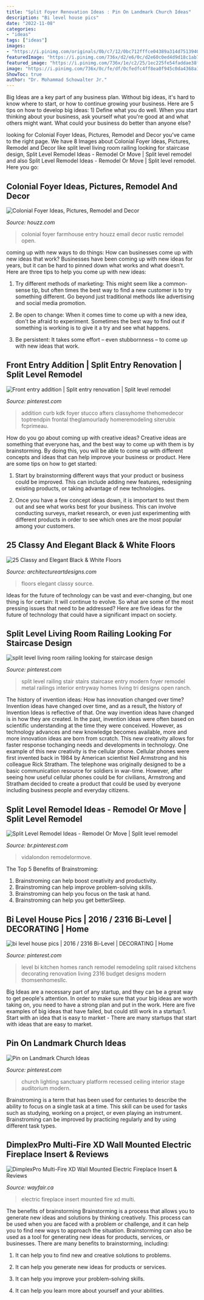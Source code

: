 ```yaml
---
title: "Split Foyer Renovation Ideas : Pin On Landmark Church Ideas"
description: "Bi level house pics"
date: "2022-11-08"
categories:
- "ideas"
tags: ["ideas"]
images:
- "https://i.pinimg.com/originals/0b/c7/12/0bc712fffce04389a314d75139407886.png"
featuredImage: "https://i.pinimg.com/736x/d2/e6/0c/d2e60c0ed4d9d18c1ab7edf70aa7b9ab.jpg"
featured_image: "https://i.pinimg.com/736x/1e/c2/25/1ec225fe54faddae38f854e28371b000.jpg"
image: "https://i.pinimg.com/736x/0c/fe/df/0cfedfc4ff8ea0f945c0da4368a1fdd7.jpg"
ShowToc: true
author: "Dr. Mohammad Schowalter Jr."
---
```



Big Ideas are a key part of any business plan. Without big ideas, it's hard to know where to start, or how to continue growing your business. Here are 5 tips on how to develop big ideas: 1) Define what you do well. When you start thinking about your business, ask yourself what you're good at and what others might want. What could your business do better than anyone else?

	

		
looking for Colonial Foyer Ideas, Pictures, Remodel and Decor you've came to the right page. We have 8 Images about Colonial Foyer Ideas, Pictures, Remodel and Decor like split level living room railing looking for staircase design, Split Level Remodel Ideas - Remodel Or Move | Split level remodel and also Split Level Remodel Ideas - Remodel Or Move | Split level remodel. Here you go:
		
    
## Colonial Foyer Ideas, Pictures, Remodel And Decor

<img loading=lazy src="https://st.hzcdn.com/fimgs/0ac1ab6c044528e3_8604-w500-h666-b0-p0--farmhouse-entry.jpg" onerror="this.onerror=null;this.src='https://tse1.mm.bing.net/th?id=OIP.yg-p3R8CCwvTqbJvlZie3AHaJ3&amp;pid=15.1';" alt="Colonial Foyer Ideas, Pictures, Remodel and Decor">

_Source: houzz.com_

>colonial foyer farmhouse entry houzz email decor rustic remodel open. 

	

coming up with new ways to do things: How can businesses come up with new ideas that work?
Businesses have been coming up with new ideas for years, but it can be hard to pinned down what works and what doesn't. Here are three tips to help you come up with new ideas: 
1. Try different methods of marketing: This might seem like a common-sense tip, but often times the best way to find a new customer is to try something different. Go beyond just traditional methods like advertising and social media promotion. 

2. Be open to change: When it comes time to come up with a new idea, don't be afraid to experiment. Sometimes the best way to find out if something is working is to give it a try and see what happens. 

3. Be persistent: It takes some effort – even stubbornness – to come up with new ideas that work.

    
## Front Entry Addition | Split Entry Renovation | Split Level Remodel

<img loading=lazy src="https://i.pinimg.com/736x/c9/20/ab/c920abbae59c830f9a5a613b00d47790.jpg" onerror="this.onerror=null;this.src='https://tse1.mm.bing.net/th?id=OIP.WC6G1jHBvdJzH7wjLsPe-wHaOb&amp;pid=15.1';" alt="Front entry addition | Split entry renovation | Split level remodel">

_Source: pinterest.com_

>addition curb kdk foyer stucco afters classyhome thehomedecor toptrendpin frontal theglamourlady homeremodeling siterubix fcprimeau. 

	

How do you go about coming up with creative ideas?
Creative ideas are something that everyone has, and the best way to come up with them is by brainstorming. By doing this, you will be able to come up with different concepts and ideas that can help improve your business or product. Here are some tips on how to get started:
1. Start by brainstorming different ways that your product or business could be improved. This can include adding new features, redesigning existing products, or taking advantage of new technologies.

2. Once you have a few concept ideas down, it is important to test them out and see what works best for your business. This can involve conducting surveys, market research, or even just experimenting with different products in order to see which ones are the most popular among your customers.


    
## 25 Classy And Elegant Black &amp; White Floors

<img loading=lazy src="https://www.architectureartdesigns.com/wp-content/uploads/2013/08/1419-630x839.jpg" onerror="this.onerror=null;this.src='https://tse4.mm.bing.net/th?id=OIP.nSlNpGSSUb-QCnKcC9IBJAHaJ3&amp;pid=15.1';" alt="25 Classy and Elegant Black &amp; White Floors">

_Source: architectureartdesigns.com_

>floors elegant classy source. 

	

Ideas for the future of technology can be vast and ever-changing, but one thing is for certain: It will continue to evolve. So what are some of the most pressing issues that need to be addressed? Here are five ideas for the future of technology that could have a significant impact on society.

    
## Split Level Living Room Railing Looking For Staircase Design

<img loading=lazy src="https://i.pinimg.com/736x/0c/fe/df/0cfedfc4ff8ea0f945c0da4368a1fdd7.jpg" onerror="this.onerror=null;this.src='https://tse1.mm.bing.net/th?id=OIP.4BSTDVTbJHcbvf9Jv64e3gHaLI&amp;pid=15.1';" alt="split level living room railing looking for staircase design">

_Source: pinterest.com_

>split level railing stair stairs staircase entry modern foyer remodel metal railings interior entryway homes living tri designs open ranch. 

	

The history of invention ideas: How has innovation changed over time?
Invention ideas have changed over time, and as a result, the history of Invention Ideas is reflective of that. One way invention ideas have changed is in how they are created.  In the past, invention ideas were often based on scientific understanding at the time they were conceived. However, as technology advances and new knowledge becomes available, more and more innovation ideas are born from scratch. This new creativity allows for faster response tochanging needs and developments in technology.
One example of this new creativity is the cellular phone. Cellular phones were first invented back in 1984 by American scientist Neil Armstrong and his colleague Rick Stratham. The telephone was originally designed to be a basic communication resource for soldiers in war-time. However, after seeing how useful cellular phones could be for civilians, Armstrong and Stratham decided to create a product that could be used by everyone including business people and everyday citizens.

    
## Split Level Remodel Ideas - Remodel Or Move | Split Level Remodel

<img loading=lazy src="https://i.pinimg.com/originals/0b/c7/12/0bc712fffce04389a314d75139407886.png" onerror="this.onerror=null;this.src='https://tse2.mm.bing.net/th?id=OIP.kQ0X1BthtEoV6xitqBjDegHaLH&amp;pid=15.1';" alt="Split Level Remodel Ideas - Remodel Or Move | Split level remodel">

_Source: br.pinterest.com_

>vidalondon remodelormove. 

	

The Top 5 Benefits of Brainstroming:
1. Brainstroming can help boost creativity and productivity.
2. Brainstroming can help improve problem-solving skills.
3. Brainstroming can help you focus on the task at hand.
4. Brainstroming can help you get betterSleep.

    
## Bi Level House Pics | 2016 / 2316 Bi-Level | DECORATING | Home

<img loading=lazy src="https://i.pinimg.com/736x/d2/e6/0c/d2e60c0ed4d9d18c1ab7edf70aa7b9ab.jpg" onerror="this.onerror=null;this.src='https://tse4.mm.bing.net/th?id=OIP.4jIe41GmK_E-KI_qbJ5gLAHaE6&amp;pid=15.1';" alt="bi level house pics | 2016 / 2316 Bi-Level | DECORATING | Home">

_Source: pinterest.com_

>level bi kitchen homes ranch remodel remodeling split raised kitchens decorating renovation living 2316 budget designs modern thomsenhomesllc. 

	

Big Ideas are a necessary part of any startup, and they can be a great way to get people's attention. In order to make sure that your big ideas are worth taking on, you need to have a strong plan and put in the work. Here are five examples of big ideas that have failed, but could still work in a startup:1. Start with an idea that is easy to market - There are many startups that start with ideas that are easy to market.

    
## Pin On Landmark Church Ideas

<img loading=lazy src="https://i.pinimg.com/736x/1e/c2/25/1ec225fe54faddae38f854e28371b000.jpg" onerror="this.onerror=null;this.src='https://tse3.mm.bing.net/th?id=OIP.CeztUKfxgBKZa9HcjRCmPwHaFj&amp;pid=15.1';" alt="Pin on Landmark Church Ideas">

_Source: pinterest.com_

>church lighting sanctuary platform recessed ceiling interior stage auditorium modern. 

	

Brainstroming is a term that has been used for centuries to describe the ability to focus on a single task at a time. This skill can be used for tasks such as studying, working on a project, or even playing an instrument. Brainstroming can be improved by practicing regularly and by using different task types.

    
## DimplexPro Multi-Fire XD Wall Mounted Electric Fireplace Insert &amp; Reviews

<img loading=lazy src="https://secure.img1-fg.wfcdn.com/im/50385132/resize-h600-w600^compr-r85/7160/71600348/Multi-Fire+XD+Wall+Mounted+Electric+Fireplace+Insert.jpg" onerror="this.onerror=null;this.src='https://tse1.mm.bing.net/th?id=OIP.lm5qFbs6M6IE3OCpBx-vtwHaHa&amp;pid=15.1';" alt="DimplexPro Multi-Fire XD Wall Mounted Electric Fireplace Insert &amp; Reviews">

_Source: wayfair.ca_

>electric fireplace insert mounted fire xd multi. 

	

The benefits of brainstorming
Brainstorming is a process that allows you to generate new ideas and solutions by thinking creatively. This process can be used when you are faced with a problem or challenge, and it can help you to find new ways to approach the situation. Brainstorming can also be used as a tool for generating new ideas for products, services, or businesses.
There are many benefits to brainstorming, including:

1. It can help you to find new and creative solutions to problems.

2. It can help you generate new ideas for products or services.

3. It can help you improve your problem-solving skills.

4. It can help you learn more about yourself and your abilities.

